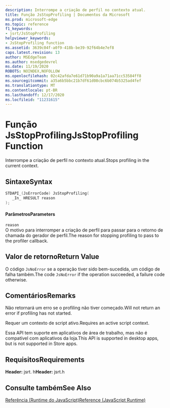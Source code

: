 ```yaml
---
description: Interrompe a criação de perfil no contexto atual.
title: Função JsStopProfiling | Documentos da Microsoft
ms.prod: microsoft-edge
ms.topic: reference
f1_keywords:
- jsrt/JsStopProfiling
helpviewer_keywords:
- JsStopProfiling function
ms.assetid: 3639c04f-a0f9-418b-be39-92f64b4e7ef8
caps.latest.revision: 13
author: MSEdgeTeam
ms.author: msedgedevrel
ms.date: 11/19/2020
ROBOTS: NOINDEX,NOFOLLOW
ms.openlocfilehash: 02c42afda7e61d71b90a9a1a71aa71cc53584ff8
ms.sourcegitcommit: a35a6b5bbc21b7df61d08cbc6b074b5325ad4fef
ms.translationtype: MT
ms.contentlocale: pt-BR
ms.lasthandoff: 12/17/2020
ms.locfileid: "11231615"
---
```

# <span data-ttu-id="1336c-103">Função JsStopProfiling</span><span class="sxs-lookup"><span data-stu-id="1336c-103">JsStopProfiling Function</span></span>

<span data-ttu-id="1336c-104">Interrompe a criação de perfil no contexto atual.</span><span class="sxs-lookup"><span data-stu-id="1336c-104">Stops profiling in the current context.</span></span>  
  
## <span data-ttu-id="1336c-105">Sintaxe</span><span class="sxs-lookup"><span data-stu-id="1336c-105">Syntax</span></span>  
  
```cpp  
STDAPI_(JsErrorCode) JsStopProfiling(  
   _In_ HRESULT reason  
);  
```  
  
#### <span data-ttu-id="1336c-106">Parâmetros</span><span class="sxs-lookup"><span data-stu-id="1336c-106">Parameters</span></span>  
 `reason`  
 <span data-ttu-id="1336c-107">O motivo para interromper a criação de perfil para passar para o retorno de chamada do gerador de perfil.</span><span class="sxs-lookup"><span data-stu-id="1336c-107">The reason for stopping profiling to pass to the profiler callback.</span></span>  
  
## <span data-ttu-id="1336c-108">Valor de retorno</span><span class="sxs-lookup"><span data-stu-id="1336c-108">Return Value</span></span>  
 <span data-ttu-id="1336c-109">O código `JsNoError` se a operação tiver sido bem-sucedida, um código de falha também.</span><span class="sxs-lookup"><span data-stu-id="1336c-109">The code `JsNoError` if the operation succeeded, a failure code otherwise.</span></span>  
  
## <span data-ttu-id="1336c-110">Comentários</span><span class="sxs-lookup"><span data-stu-id="1336c-110">Remarks</span></span>  
 <span data-ttu-id="1336c-111">Não retornará um erro se o profiling não tiver começado.</span><span class="sxs-lookup"><span data-stu-id="1336c-111">Will not return an error if profiling has not started.</span></span>  
  
 <span data-ttu-id="1336c-112">Requer um contexto de script ativo.</span><span class="sxs-lookup"><span data-stu-id="1336c-112">Requires an active script context.</span></span>  
  
 <span data-ttu-id="1336c-113">Essa API tem suporte em aplicativos de área de trabalho, mas não é compatível com aplicativos da loja.</span><span class="sxs-lookup"><span data-stu-id="1336c-113">This API is supported in desktop apps, but is not supported in Store apps.</span></span>  
  
## <span data-ttu-id="1336c-114">Requisitos</span><span class="sxs-lookup"><span data-stu-id="1336c-114">Requirements</span></span>  
 <span data-ttu-id="1336c-115">**Header:** jsrt. h</span><span class="sxs-lookup"><span data-stu-id="1336c-115">**Header:** jsrt.h</span></span>  
  
## <span data-ttu-id="1336c-116">Consulte também</span><span class="sxs-lookup"><span data-stu-id="1336c-116">See Also</span></span>  
 [<span data-ttu-id="1336c-117">Referência (Runtime do JavaScript)</span><span class="sxs-lookup"><span data-stu-id="1336c-117">Reference (JavaScript Runtime)</span></span>](../chakra-hosting/reference-javascript-runtime.md)

